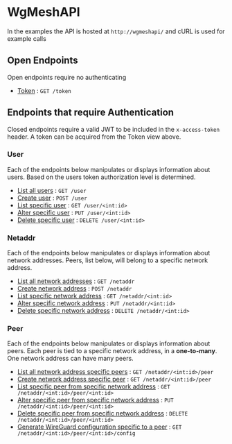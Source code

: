 # WgMeshAPI
In the examples the API is hosted at `http://wgmeshapi/` and cURL is used for example calls

## Open Endpoints
Open endpoints require no authenticating
 - [Token](token.md) : `GET /token`

## Endpoints that require Authentication
Closed endpoints require a valid JWT to be included in the `x-access-token` header. A token can be acquired from the Token view above.

### User
Each of the endpoints below manipulates or displays information about users. Based on the users token authorization level is determined.
- [List all users](user/get.md) : `GET /user`
- [Create user](user/post.md) : `POST /user`
- [List specific user](user/id/get.md) : `GET /user/<int:id>`
- [Alter specific user](user/id/put.md) : `PUT /user/<int:id>`
- [Delete specific user](user/id/delete.md) : `DELETE /user/<int:id>`

### Netaddr
Each of the endpoints below manipulates or displays information about network addresses. Peers, list below, will belong to a specific network address.
- [List all network addresses](netaddr/get.md) : `GET /netaddr`
- [Create network address](netaddr/post.md) : `POST /netaddr`
- [List specific network address](netaddr/id/get.md) : `GET /netaddr/<int:id>`
- [Alter specific network address](netaddr/id/put.md) : `PUT /netaddr/<int:id>`
- [Delete specific network address](netaddr/id/delete.md) : `DELETE /netaddr/<int:id>`

### Peer
Each of the endpoints below manipulates or displays information about peers. Each peer is tied to a specific network address, in a **one-to-many**. One network address can have many peers.
- [List all network address specific peers](peer/get.md) : `GET /netaddr/<int:id>/peer`
- [Create network address specific peer](peer/post.md) : `GET /netaddr/<int:id>/peer`
- [List specific peer from specific network address](peer/id/get.md) : `GET /netaddr/<int:id>/peer/<int:id>`
- [Alter specific peer from specific network address](peer/id/put.md) : `PUT /netaddr/<int:id>/peer/<int:id>`
- [Delete specific peer from specific network address](peer/id/delete.md) : `DELETE /netaddr/<int:id>/peer/<int:id>`
- [Generate WireGuard configuration specific to a peer](peer/id/config.md) : `GET /netaddr/<int:id>/peer/<int:id>/config`
